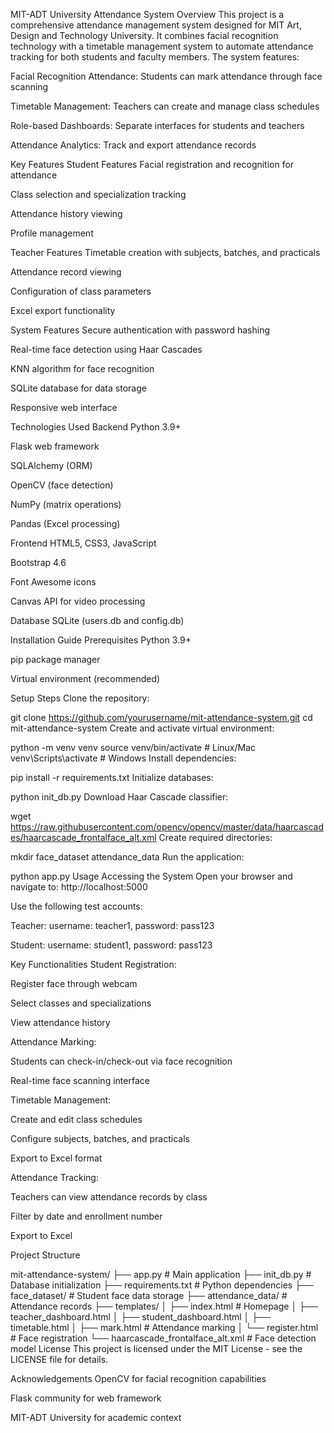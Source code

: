 MIT-ADT University Attendance System
Overview
This project is a comprehensive attendance management system designed for MIT Art, Design and Technology University. It combines facial recognition technology with a timetable management system to automate attendance tracking for both students and faculty members. The system features:

Facial Recognition Attendance: Students can mark attendance through face scanning

Timetable Management: Teachers can create and manage class schedules

Role-based Dashboards: Separate interfaces for students and teachers

Attendance Analytics: Track and export attendance records

Key Features
Student Features
Facial registration and recognition for attendance

Class selection and specialization tracking

Attendance history viewing

Profile management

Teacher Features
Timetable creation with subjects, batches, and practicals

Attendance record viewing

Configuration of class parameters

Excel export functionality

System Features
Secure authentication with password hashing

Real-time face detection using Haar Cascades

KNN algorithm for face recognition

SQLite database for data storage

Responsive web interface

Technologies Used
Backend
Python 3.9+

Flask web framework

SQLAlchemy (ORM)

OpenCV (face detection)

NumPy (matrix operations)

Pandas (Excel processing)

Frontend
HTML5, CSS3, JavaScript

Bootstrap 4.6

Font Awesome icons

Canvas API for video processing

Database
SQLite (users.db and config.db)

Installation Guide
Prerequisites
Python 3.9+

pip package manager

Virtual environment (recommended)

Setup Steps
Clone the repository:


git clone https://github.com/yourusername/mit-attendance-system.git
cd mit-attendance-system
Create and activate virtual environment:


python -m venv venv
source venv/bin/activate  # Linux/Mac
venv\Scripts\activate    # Windows
Install dependencies:


pip install -r requirements.txt
Initialize databases:


python init_db.py
Download Haar Cascade classifier:


wget https://raw.githubusercontent.com/opencv/opencv/master/data/haarcascades/haarcascade_frontalface_alt.xml
Create required directories:


mkdir face_dataset attendance_data
Run the application:


python app.py
Usage
Accessing the System
Open your browser and navigate to: http://localhost:5000

Use the following test accounts:

Teacher: username: teacher1, password: pass123

Student: username: student1, password: pass123

Key Functionalities
Student Registration:

Register face through webcam

Select classes and specializations

View attendance history

Attendance Marking:

Students can check-in/check-out via face recognition

Real-time face scanning interface

Timetable Management:

Create and edit class schedules

Configure subjects, batches, and practicals

Export to Excel format

Attendance Tracking:

Teachers can view attendance records by class

Filter by date and enrollment number

Export to Excel

Project Structure

mit-attendance-system/
├── app.py                 # Main application
├── init_db.py             # Database initialization
├── requirements.txt       # Python dependencies
├── face_dataset/          # Student face data storage
├── attendance_data/       # Attendance records
├── templates/
│   ├── index.html         # Homepage
│   ├── teacher_dashboard.html
│   ├── student_dashboard.html
│   ├── timetable.html
│   ├── mark.html          # Attendance marking
│   └── register.html      # Face registration
└── haarcascade_frontalface_alt.xml # Face detection model
License
This project is licensed under the MIT License - see the LICENSE file for details.

Acknowledgements
OpenCV for facial recognition capabilities

Flask community for web framework

MIT-ADT University for academic context
